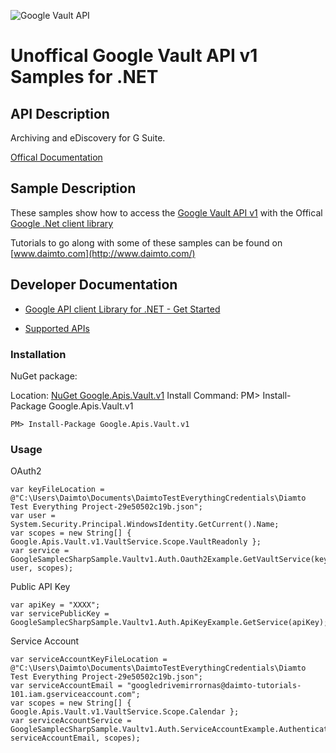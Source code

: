 ﻿![Google Vault API](http://www.google.com/images/icons/product/search-32.gif)

# Unoffical Google Vault API v1 Samples for .NET  

## API Description

Archiving and eDiscovery for G Suite.

[Offical Documentation](https://developers.google.com/vault)

## Sample Description

These samples show how to access the [Google Vault API v1](https://developers.google.com/vault) with the Offical [Google .Net client library](https://github.com/google/google-api-dotnet-client)

Tutorials to go along with some of these samples can be found on [www.daimto.com](http://www.daimto.com/)

## Developer Documentation

* [Google API client Library for .NET - Get Started](https://developers.google.com/api-client-library/dotnet/get_started)

* [Supported APIs](https://developers.google.com/api-client-library/dotnet/apis/)

### Installation

NuGet package:

Location: [NuGet Google.Apis.Vault.v1](https://www.nuget.org/packages/Google.Apis.Vault.v1)
Install Command: PM>  Install-Package Google.Apis.Vault.v1

```
PM> Install-Package Google.Apis.Vault.v1
```

### Usage

OAuth2
```
var keyFileLocation = @"C:\Users\Daimto\Documents\DaimtoTestEverythingCredentials\Diamto Test Everything Project-29e50502c19b.json";
var user = System.Security.Principal.WindowsIdentity.GetCurrent().Name;
var scopes = new String[] { Google.Apis.Vault.v1.VaultService.Scope.VaultReadonly };
var service = GoogleSamplecSharpSample.Vaultv1.Auth.Oauth2Example.GetVaultService(keyFileLocation, user, scopes);
```

Public API Key

```
var apiKey = "XXXX";
var servicePublicKey = GoogleSamplecSharpSample.Vaultv1.Auth.ApiKeyExample.GetService(apiKey);
```

Service Account
```
var serviceAccountKeyFileLocation = @"C:\Users\Daimto\Documents\DaimtoTestEverythingCredentials\Diamto Test Everything Project-29e50502c19b.json";
var serviceAccountEmail = "googledrivemirrornas@daimto-tutorials-101.iam.gserviceaccount.com";
var scopes = new String[] { Google.Apis.Vault.v1.VaultService.Scope.Calendar };            
var serviceAccountService = GoogleSamplecSharpSample.Vaultv1.Auth.ServiceAccountExample.AuthenticateServiceAccount(serviceAccountKeyFileLocation, serviceAccountEmail, scopes);
```
